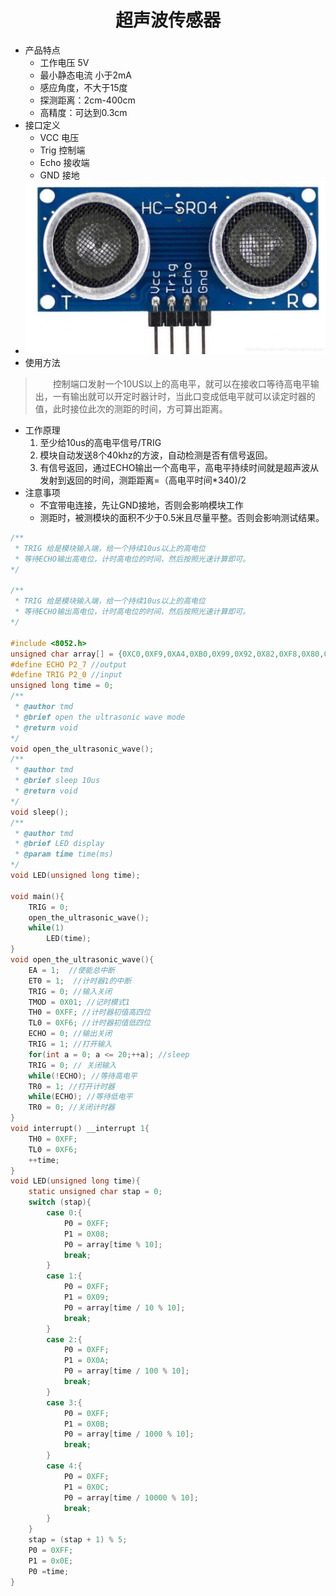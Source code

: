 # <center> 超声波传感器 #

- 产品特点
  - 工作电压 5V
  - 最小静态电流 小于2mA
  - 感应角度，不大于15度
  - 探测距离：2cm-400cm
  - 高精度：可达到0.3cm
- 接口定义
  - VCC 电压
  - Trig    控制端
  - Echo    接收端
  - GND 接地
- ![p](../../img/HC-SR04.png)
- 使用方法
>&emsp;&emsp;控制端口发射一个10US以上的高电平，就可以在接收口等待高电平输出，一有输出就可以开定时器计时，当此口变成低电平就可以读定时器的值，此时接位此次的测距的时间，方可算出距离。
- 工作原理
  1. 至少给10us的高电平信号/TRIG
  2. 模块自动发送8个40khz的方波，自动检测是否有信号返回。
  3. 有信号返回，通过ECHO输出一个高电平，高电平持续时间就是超声波从发射到返回的时间，测距距离=（高电平时间*340)/2
- 注意事项
  - 不宜带电连接，先让GND接地，否则会影响模块工作
  - 测距时，被测模块的面积不少于0.5米且尽量平整。否则会影响测试结果。
```c
/**
 * TRIG 给是模块输入端，给一个持续10us以上的高电位
 * 等待ECHO输出高电位，计时高电位的时间，然后按照光速计算即可。
*/

/**
 * TRIG 给是模块输入端，给一个持续10us以上的高电位
 * 等待ECHO输出高电位，计时高电位的时间，然后按照光速计算即可。
*/

#include <8052.h>
unsigned char array[] = {0XC0,0XF9,0XA4,0XB0,0X99,0X92,0X82,0XF8,0X80,0X90,0X88,0X83,0XC6,0XA1,0X86,0X8E};
#define ECHO P2_7 //output
#define TRIG P2_0 //input
unsigned long time = 0;
/**
 * @author tmd
 * @brief open the ultrasonic wave mode
 * @return void
*/
void open_the_ultrasonic_wave();
/**
 * @author tmd
 * @brief sleep 10us
 * @return void
*/
void sleep();
/**
 * @author tmd
 * @brief LED display
 * @param time time(ms)
*/
void LED(unsigned long time);

void main(){
    TRIG = 0;
    open_the_ultrasonic_wave();
    while(1)
        LED(time);
}
void open_the_ultrasonic_wave(){
    EA = 1;  //使能总中断
    ET0 = 1;  //计时器1的中断
    TRIG = 0; //输入关闭
    TMOD = 0X01; //记时模式1
    TH0 = 0XFF; //计时器初值高四位
    TL0 = 0XF6; //计时器初值低四位
    ECHO = 0; //输出关闭
    TRIG = 1; //打开输入
    for(int a = 0; a <= 20;++a); //sleep
    TRIG = 0; // 关闭输入
    while(!ECHO); //等待高电平
    TR0 = 1; //打开计时器
    while(ECHO); //等待低电平
    TR0 = 0; //关闭计时器
}
void interrupt() __interrupt 1{
    TH0 = 0XFF;
    TL0 = 0XF6;
    ++time;
}
void LED(unsigned long time){
    static unsigned char stap = 0; 
    switch (stap){
        case 0:{
            P0 = 0XFF;
            P1 = 0X08;
            P0 = array[time % 10];
            break;
        }
        case 1:{
            P0 = 0XFF;
            P1 = 0X09;
            P0 = array[time / 10 % 10];
            break;
        }
        case 2:{
            P0 = 0XFF;
            P1 = 0X0A;
            P0 = array[time / 100 % 10];
            break;
        }
        case 3:{
            P0 = 0XFF;
            P1 = 0X0B;
            P0 = array[time / 1000 % 10];
            break;
        }
        case 4:{
            P0 = 0XFF;
            P1 = 0X0C;
            P0 = array[time / 10000 % 10];
            break;
        }
    }
    stap = (stap + 1) % 5;
    P0 = 0XFF;
    P1 = 0x0E;
    P0 =time;
}
```